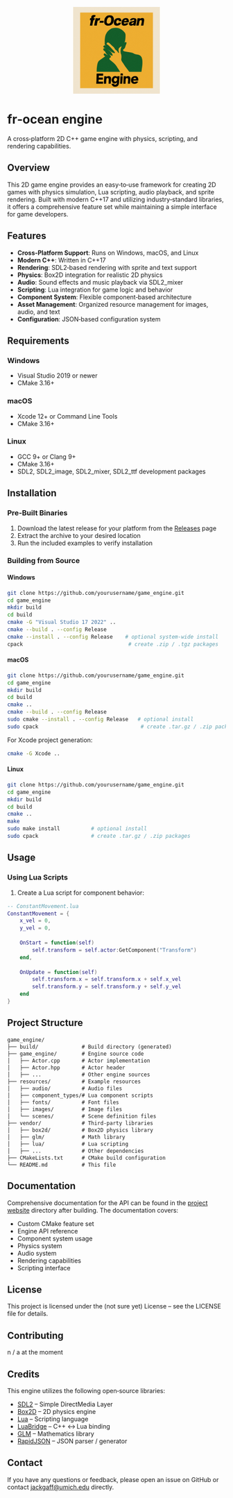 <p align="center">
  <img src="./fr-ocean-logo.png" alt="fr‑ocean engine logo" width="200"/>
</p>

# fr‑ocean engine

A cross‑platform 2D C++ game engine with physics, scripting, and rendering capabilities.

## Overview

This 2D game engine provides an easy‑to‑use framework for creating 2D games with physics simulation, Lua scripting, audio playback, and sprite rendering. Built with modern C++17 and utilizing industry‑standard libraries, it offers a comprehensive feature set while maintaining a simple interface for game developers.

## Features

- **Cross‑Platform Support**: Runs on Windows, macOS, and Linux
- **Modern C++**: Written in C++17
- **Rendering**: SDL2‑based rendering with sprite and text support
- **Physics**: Box2D integration for realistic 2D physics
- **Audio**: Sound effects and music playback via SDL2_mixer
- **Scripting**: Lua integration for game logic and behavior
- **Component System**: Flexible component‑based architecture
- **Asset Management**: Organized resource management for images, audio, and text
- **Configuration**: JSON‑based configuration system

## Requirements

### Windows
- Visual Studio 2019 or newer
- CMake 3.16+

### macOS
- Xcode 12+ or Command Line Tools
- CMake 3.16+

### Linux
- GCC 9+ or Clang 9+
- CMake 3.16+
- SDL2, SDL2_image, SDL2_mixer, SDL2_ttf development packages

## Installation

### Pre‑Built Binaries

1. Download the latest release for your platform from the [Releases](https://github.com/jackgaff/game_engine/releases) page
2. Extract the archive to your desired location
3. Run the included examples to verify installation

### Building from Source

#### Windows

```bash
git clone https://github.com/yourusername/game_engine.git
cd game_engine
mkdir build
cd build
cmake -G "Visual Studio 17 2022" ..
cmake --build . --config Release
cmake --install . --config Release    # optional system‑wide install
cpack                                  # create .zip / .tgz packages
```

#### macOS

```bash
git clone https://github.com/yourusername/game_engine.git
cd game_engine
mkdir build
cd build
cmake ..
cmake --build . --config Release
sudo cmake --install . --config Release   # optional install
sudo cpack                                 # create .tar.gz / .zip packages
```

For Xcode project generation:

```bash
cmake -G Xcode ..
```

#### Linux

```bash
git clone https://github.com/yourusername/game_engine.git
cd game_engine
mkdir build
cd build
cmake ..
make
sudo make install          # optional install
sudo cpack                 # create .tar.gz / .zip packages
```

## Usage

### Using Lua Scripts

1. Create a Lua script for component behavior:

```lua
-- ConstantMovement.lua
ConstantMovement = {
    x_vel = 0,
    y_vel = 0,

    OnStart = function(self)
        self.transform = self.actor:GetComponent("Transform")
    end,

    OnUpdate = function(self)
        self.transform.x = self.transform.x + self.x_vel
        self.transform.y = self.transform.y + self.y_vel
    end
}
```

## Project Structure

```
game_engine/
├── build/              # Build directory (generated)
├── game_engine/        # Engine source code
│   ├── Actor.cpp       # Actor implementation
│   ├── Actor.hpp       # Actor header
│   ├── ...             # Other engine sources
├── resources/          # Example resources
│   ├── audio/          # Audio files
│   ├── component_types/# Lua component scripts
│   ├── fonts/          # Font files
│   ├── images/         # Image files
│   └── scenes/         # Scene definition files
├── vendor/             # Third‑party libraries
│   ├── box2d/          # Box2D physics library
│   ├── glm/            # Math library
│   ├── lua/            # Lua scripting
│   ├── ...             # Other dependencies
├── CMakeLists.txt      # CMake build configuration
└── README.md           # This file
```

## Documentation

Comprehensive documentation for the API can be found in the [project website](https://jackgaff.github.io) directory after building. The documentation covers:

- Custom CMake feature set
- Engine API reference
- Component system usage
- Physics system
- Audio system
- Rendering capabilities
- Scripting interface

## License

This project is licensed under the (not sure yet) License – see the LICENSE file for details.

## Contributing

n / a at the moment

## Credits

This engine utilizes the following open‑source libraries:

- [SDL2](https://www.libsdl.org/) – Simple DirectMedia Layer
- [Box2D](https://box2d.org/) – 2D physics engine
- [Lua](https://www.lua.org/) – Scripting language
- [LuaBridge](https://github.com/vinniefalco/LuaBridge) – C++ ↔ Lua binding
- [GLM](https://github.com/g-truc/glm) – Mathematics library
- [RapidJSON](https://rapidjson.org/) – JSON parser / generator

## Contact

If you have any questions or feedback, please open an issue on GitHub or contact jackgaff@umich.edu directly.

